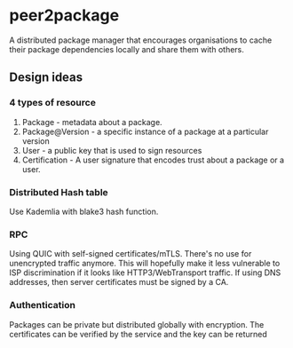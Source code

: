 # peer2package

A distributed package manager that encourages organisations to cache their package dependencies locally and share them with others.

## Design ideas

### 4 types of resource

1. Package - metadata about a package.
2. Package@Version - a specific instance of a package at a particular version
3. User - a public key that is used to sign resources
4. Certification - A user signature that encodes trust about a package or a user.

### Distributed Hash table

Use Kademlia with blake3 hash function.

### RPC

Using QUIC with self-signed certificates/mTLS. There's no use for unencrypted traffic anymore. This will hopefully make it less vulnerable to ISP discrimination if it looks like HTTP3/WebTransport traffic. If using DNS addresses, then server certificates must be signed by a CA.

### Authentication

Packages can be private but distributed globally with encryption. The certificates can be verified by
the service and the key can be returned
